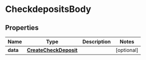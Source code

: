 # CheckdepositsBody

## Properties
Name | Type | Description | Notes
------------ | ------------- | ------------- | -------------
**data** | [**CreateCheckDeposit**](CreateCheckDeposit.md) |  |  [optional]
